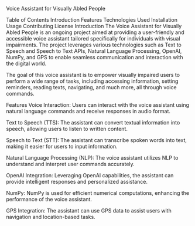 Voice Assistant for Visually Abled People

Table of Contents
Introduction
Features
Technologies Used
Installation
Usage
Contributing
License
Introduction
The Voice Assistant for Visually Abled People is an ongoing project aimed at providing a user-friendly and accessible voice assistant tailored specifically for individuals with visual impairments. The project leverages various technologies such as Text to Speech and Speech to Text APIs, Natural Language Processing, OpenAI, NumPy, and GPS to enable seamless communication and interaction with the digital world.

The goal of this voice assistant is to empower visually impaired users to perform a wide range of tasks, including accessing information, setting reminders, reading texts, navigating, and much more, all through voice commands.

Features
Voice Interaction: Users can interact with the voice assistant using natural language commands and receive responses in audio format.

Text to Speech (TTS): The assistant can convert textual information into speech, allowing users to listen to written content.

Speech to Text (STT): The assistant can transcribe spoken words into text, making it easier for users to input information.

Natural Language Processing (NLP): The voice assistant utilizes NLP to understand and interpret user commands accurately.

OpenAI Integration: Leveraging OpenAI capabilities, the assistant can provide intelligent responses and personalized assistance.

NumPy: NumPy is used for efficient numerical computations, enhancing the performance of the voice assistant.

GPS Integration: The assistant can use GPS data to assist users with navigation and location-based tasks.
